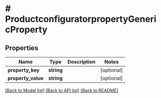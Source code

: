 # # ProductconfiguratorpropertyGenericProperty


## Properties


Name | Type | Description | Notes
------------ | ------------- | ------------- | -------------
**property_key**| **string** |   | [optional]
**property_value**| **string** |   | [optional]


[[Back to Model list]](../../README.md#models) [[Back to API list]](../../README.md#endpoints) [[Back to README]](../../README.md)